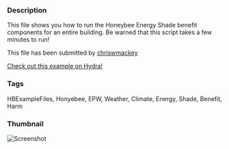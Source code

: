 ### Description 
This file shows you how to run the Honeybee Energy Shade benefit components for an entire building.
Be warned that this script takes a few minutes to run!

This file has been submitted by [chriswmackey](https://github.com/chriswmackey)

[Check out this example on Hydra!](http://hydrashare.github.io/hydra/viewer?owner=chriswmackey&fork=hydra_2&id=Energy_Shade_Benefit)
### Tags 
HBExampleFiles, Honyebee, EPW, Weather, Climate, Energy, Shade, Benefit, Harm
### Thumbnail 
![Screenshot](https://raw.githubusercontent.com/chriswmackey/hydra/master/Energy_Shade_Benefit/thumbnail.png)
